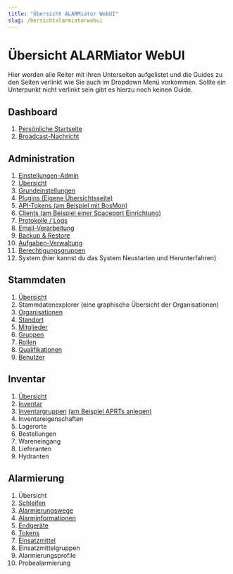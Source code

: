 ```yaml
---
title: "Übersicht ALARMiator WebUI"
slug: /bersichtalarmiatorwebui
---
```


# Übersicht ALARMiator WebUI

Hier werden alle Reiter mit ihren Unterseiten aufgelistet und die Guides zu den Seiten verlinkt wie Sie auch im Dropdown Menü vorkommen. Sollte ein Unterpunkt nicht verlinkt sein gibt es hierzu noch keinen Guide.



## Dashboard



1. [Persönliche Startseite](https://handbuch.alarmiator.de/?docs=persoenliche-startseite)
2. [Broadcast-Nachricht](https://handbuch.alarmiator.de/?docs=broadcast-nachricht)



## Administration



1. [Einstellungen-Admin](https://handbuch.alarmiator.de/?docs=einstellungen-admin-2)
2. [Übersicht](https://handbuch.alarmiator.de/?docs=uebersicht-dashboard)
3. [Grundeinstellungen](https://handbuch.alarmiator.de/?docs=erste-einstellungen-im-adminpanel-nach-der-installation)
4. [Plugins (Eigene Übersichtsseite)](https://handbuch.alarmiator.de/?docs=uebersicht-plugins)
5. [API-Tokens (am Beispiel mit BosMon)](https://handbuch.alarmiator.de/?docs=alarmierung-mit-bosmon)
6. [Clients (am Beispiel einer Spaceport Einrichtung)](https://handbuch.alarmiator.de/?docs=spaceport-client-anlegen#6-toc-title)
7. [Protokolle / Logs](https://handbuch.alarmiator.de/?docs=protokolle-logviewer)
8. [Email-Verarbeitung](https://handbuch.alarmiator.de/?docs=email-verarbeitung)
9. [Backup & Restore](https://handbuch.alarmiator.de/?docs=backup-deines-servers-erstellen)
10. [Aufgaben-Verwaltung](https://handbuch.alarmiator.de/?docs=aufgaben-verwaltung)
11. [Berechtigungsgruppen](https://handbuch.alarmiator.de/?docs=berechtigungsgruppen-anlegen)
12. System (hier kannst du das System Neustarten und Herunterfahren)



## Stammdaten



1. [Übersicht](https://handbuch.alarmiator.de/?docs=stammdaten-uebersicht)
2. Stammdatenexplorer (eine graphische Übersicht der Organisationen)
3. [Organisationen](https://handbuch.alarmiator.de/?docs=eine-organisation-anlegen)
4. [Standort](https://handbuch.alarmiator.de/?docs=einen-standort-anlegen)
5. [Mitglieder](https://handbuch.alarmiator.de/?docs=mitglieder-anlegen)
6. [Gruppen](https://handbuch.alarmiator.de/?docs=gruppen-anlegen)
7. [Rollen](https://handbuch.alarmiator.de/?docs=rollen-anlegen)
8. [Qualifikationen](https://handbuch.alarmiator.de/?docs=qualifikationen-anlegen)
9. [Benutzer](https://handbuch.alarmiator.de/?docs=benutzer-anlegen)



## Inventar



1. [Übersicht](https://handbuch.alarmiator.de/?docs=inventar-uebersicht)
2. [Inventar](https://handbuch.alarmiator.de/?docs=inventar)
3. [Inventargruppen](https://handbuch.alarmiator.de/?docs=aprts-anlegen#1-toc-title) [(am Beispiel APRTs anlegen)](https://handbuch.alarmiator.de/?docs=aprts-anlegen#1-toc-title)
4. Inventareigenschaften
5. Lagerorte
6. Bestellungen
7. Wareneingang
8. Lieferanten
9. Hydranten



## Alarmierung



1. Übersicht
2. [Schleifen](https://handbuch.alarmiator.de/?docs=schleifen-anlegen)
3. [Alarmierungswege](https://handbuch.alarmiator.de/?docs=alarmwegematrix-einstellen)
4. [Alarminformationen](https://handbuch.alarmiator.de/?docs=alarmdatenmatrix-einstellen)
5. [Endgeräte](https://handbuch.alarmiator.de/?docs=alarmdatenmatrix-einstellen)
6. [Tokens](https://handbuch.alarmiator.de/?docs=fcm-tokens)
7. [Einsatzmittel](https://handbuch.alarmiator.de/?docs=aprts-anlegen)
8. Einsatzmittelgruppen
9. Alarmierungsprofile
10. Probealarmierung